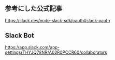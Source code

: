 
## 参考にした公式記事
https://slack.dev/node-slack-sdk/oauth#slack-oauth


## Slack Bot
https://app.slack.com/app-settings/THYJQ78NR/A02R0PCCR60/collaborators
